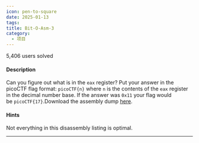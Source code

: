 ```yaml
---
icon: pen-to-square
date: 2025-01-13
tags: 
title: Bit-O-Asm-3
category:
  - 项目
---
```

5,406 users solved
#### Description

Can you figure out what is in the `eax` register? Put your answer in the picoCTF flag format: `picoCTF{n}` where `n` is the contents of the `eax` register in the decimal number base. If the answer was `0x11` your flag would be `picoCTF{17}`.Download the assembly dump [here](https://artifacts.picoctf.net/c/530/disassembler-dump0_c.txt).
#### Hints
Not everything in this disassembly listing is optimal.

---
